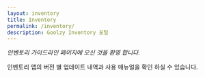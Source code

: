 ```yaml
---
layout: inventory
title: Inventory
permalink: /inventory/
description: Goolzy Inventory 포털
---
```


*인벤토리 가이드라인 페이지에 오신 것을 환영 합니다.*

인벤토리 앱의 버전 별 업데이트 내역과 사용 매뉴얼을 확인 하실 수 있습니다.
